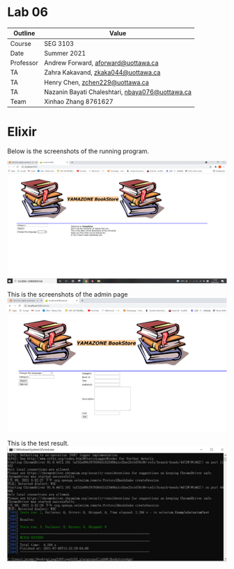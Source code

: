 # Lab 06
| Outline | Value |
| --- | --- |
| Course | SEG 3103 |
| Date | Summer 2021 |
| Professor | Andrew Forward, aforward@uottawa.ca |
| TA | Zahra Kakavand, zkaka044@uottawa.ca |
| TA | Henry Chen, zchen229@uottawa.ca |
| TA | Nazanin Bayati Chaleshtari, nbaya076@uottawa.ca |
| Team | Xinhao Zhang 8761627 |

# Elixir

Below is the screenshots of the running program.

![book store](https://github.com/JeReMy543/seg3103_playground/blob/main/lab06/assets/program.PNG)


This is the screenshots of the admin page
![admin](https://github.com/JeReMy543/seg3103_playground/blob/main/lab06/assets/admin.PNG)

This is the test result.
![test](https://github.com/JeReMy543/seg3103_playground/blob/main/lab06/assets/test.PNG)
